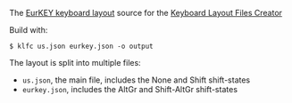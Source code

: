 The [EurKEY keyboard layout](https://eurkey.steffen.bruentjen.eu/start.html) 
source for the [Keyboard Layout Files Creator]( https://github.com/39aldo39/klfc)

Build with:

```
$ klfc us.json eurkey.json -o output
```  

The layout is split into multiple files:
- `us.json`, the main file, includes the None and Shift shift-states
- `eurkey.json`, includes the AltGr and Shift-AltGr shift-states
